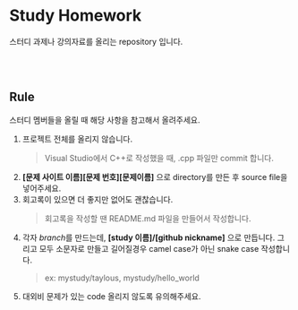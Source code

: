 # Study Homework

스터디 과제나 강의자료를 올리는 repository 입니다.

<br/>
<br/>

## Rule

스터디 멤버들을 올릴 때 해당 사항을 참고해서 올려주세요.

1. 프로젝트 전체를 올리지 않습니다.
   > Visual Studio에서 C++로 작성했을 때, .cpp 파일만 commit 합니다.
2. **[문제 사이트 이름][문제 번호][문제이름]** 으로 directory를 만든 후 source file을 넣어주세요.
3. 회고록이 있으면 더 좋지만 없어도 괜찮습니다.
   > 회고록을 작성할 땐 README.md 파일을 만들어서 작성합니다.
4. 각자 *branch*를 만드는데, **[study 이름]/[github nickname]** 으로 만듭니다. 그리고 모두 소문자로 만들고 길어질경우 camel case가 아닌 snake case 작성합니다.
   > ex: mystudy/taylous, mystudy/hello_world
5. 대외비 문제가 있는 code 올리지 않도록 유의해주세요.
